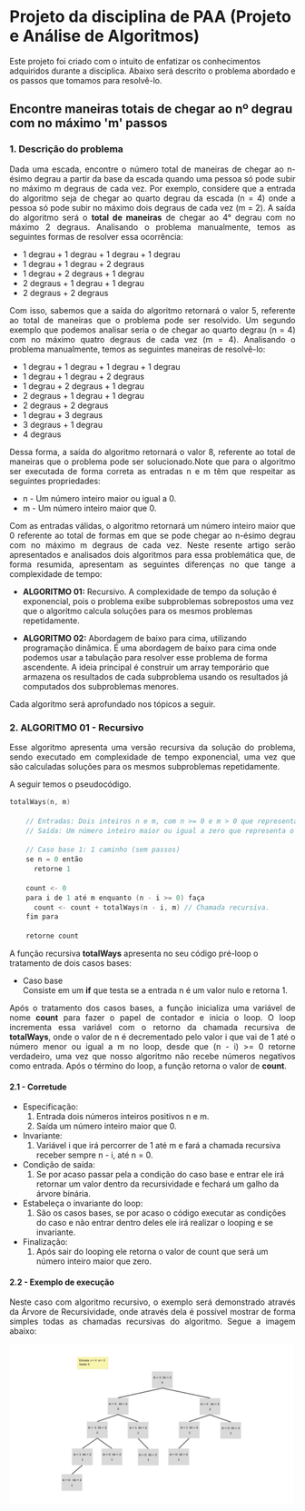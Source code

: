 # Projeto da disciplina de PAA (Projeto e Análise de Algoritmos)

Este projeto foi criado com o intuito de enfatizar os conhecimentos adquiridos durante a disciplica. Abaixo será descrito o problema abordado e os passos que tomamos para resolvê-lo.

## Encontre maneiras totais de chegar ao nº degrau com no máximo 'm' passos

### 1. Descrição do problema

<p style="text-align: justify;">
Dada uma escada, encontre o número total de maneiras de chegar ao n-ésimo degrau a partir da base da escada quando uma pessoa só pode subir no máximo m degraus de cada vez. Por exemplo, considere que a entrada do algoritmo seja de chegar ao quarto degrau da escada (n = 4) onde a pessoa só pode subir no máximo dois degraus de cada vez (m = 2). A saída do algoritmo será o <strong>total de maneiras</strong> de chegar ao 4° degrau com no máximo 2 degraus. Analisando o problema manualmente, temos as seguintes formas de resolver essa ocorrência: 
</p>

* 1 degrau + 1 degrau + 1 degrau + 1 degrau
* 1 degrau + 1 degrau  + 2 degraus
* 1 degrau + 2 degraus + 1 degrau
* 2 degraus + 1 degrau + 1 degrau
* 2 degraus + 2 degraus 

<p style="text-align: justify;">
Com isso, sabemos que a saída do algoritmo retornará o valor 5, referente ao total de maneiras que o problema pode ser resolvido.
Um segundo exemplo que podemos analisar seria o de chegar ao quarto degrau (n = 4) com no máximo quatro degraus de cada vez (m = 4). Analisando o problema manualmente, temos as seguintes maneiras de resolvê-lo:
</p>

* 1 degrau + 1 degrau + 1 degrau + 1 degrau
* 1 degrau + 1 degrau + 2 degraus
* 1 degrau + 2 degraus + 1 degrau
* 2 degraus + 1 degrau + 1 degrau
* 2 degraus + 2 degraus
* 1 degrau + 3 degraus
* 3 degraus + 1 degrau
* 4 degraus

<p style="text-align: justify;">
Dessa forma, a saída do algoritmo retornará o valor 8, referente ao total de maneiras que o problema pode ser solucionado.Note que para o algoritmo ser executada de forma correta as entradas n e m têm que respeitar as seguintes propriedades:
</p>

* n - Um número inteiro maior ou igual a 0.
* m - Um número inteiro maior que 0.

<p style="text-align: justify;">
Com as entradas válidas, o algoritmo retornará um número inteiro maior que 0 referente ao total de formas em que se pode chegar ao n-ésimo degrau com no máximo m degraus de cada vez. Neste resente artigo serão apresentados e analisados dois algoritmos para essa problemática que, de forma resumida, apresentam as seguintes diferenças no que tange a complexidade de tempo:
</p>

* **ALGORITMO 01:** Recursivo.
A complexidade de tempo da solução é exponencial, pois o problema exibe subproblemas sobrepostos uma vez que o algoritmo calcula soluções para os mesmos problemas repetidamente.

* **ALGORITMO 02:** Abordagem de baixo para cima, utilizando programação dinâmica.
É uma abordagem de baixo para cima onde podemos usar a tabulação para resolver esse problema de forma ascendente. A ideia principal é construir um array temporário que armazena os resultados de cada subproblema usando os resultados já computados dos subproblemas menores.

Cada algoritmo será aprofundado nos tópicos a seguir.

### 2. ALGORITMO 01 - Recursivo
<p style="text-align: justify;">
Esse algoritmo apresenta uma versão recursiva da solução do problema, sendo executado em complexidade de tempo exponencial, uma vez que são calculadas soluções para os mesmos subproblemas repetidamente.  
</p>
A seguir temos o pseudocódigo.

```C++
totalWays(n, m) 
 
    // Entradas: Dois inteiros n e m, com n >= 0 e m > 0 que representam as escadas e os passos respectivamente.
    // Saída: Um número inteiro maior ou igual a zero que representa o total de formas que se pode chegar ao n-ésimo degrau. 

    // Caso base 1: 1 caminho (sem passos)
    se n = 0 então
      retorne 1

    count <- 0
    para i de 1 até m enquanto (n - i >= 0) faça
      count <- count + totalWays(n - i, m) // Chamada recursiva.
    fim para
   
    retorne count
```  

A função recursiva **totalWays** apresenta no seu código pré-loop o tratamento de dois casos bases:
- Caso base  
Consiste em um **if** que testa se a entrada n é um valor nulo e retorna 1. 

<p style="text-align: justify;">
Após o tratamento dos casos bases, a função inicializa uma variável de nome <strong>count</strong> para fazer o papel de contador e inicia o loop. O loop incrementa essa variável com o retorno da chamada recursiva de <strong>totalWays</strong>, onde o valor de n é decrementado pelo valor i que vai de 1 até o número menor ou igual a m no loop, desde que (n - i) >= 0 retorne verdadeiro, uma vez que nosso algoritmo não recebe números negativos como entrada. Após o término do loop, a função retorna o valor de <strong>count</strong>.
</p>

#### 2.1 - Corretude
- Especificação:
  1. Entrada dois números inteiros positivos n e m.
  1. Saída um número inteiro maior que 0.
- Invariante:
  1. Variável i que irá percorrer de 1 até m e fará a chamada recursiva receber sempre n - i, até n = 0.
- Condição de saída:
    1. Se por acaso passar pela a condição do caso base e entrar ele irá retornar um valor dentro da recursividade e fechará um galho da árvore binária.
- Estabeleça o invariante do loop:
    1. São os casos bases, se por acaso o código executar as condições do caso e não entrar dentro deles ele irá realizar o looping e se invariante.
- Finalização:
    1. Após sair do looping ele retorna o valor de count que será um número inteiro maior que zero.

#### 2.2 - Exemplo de execução
<p style="text-align: justify;">
Neste caso com algoritmo recursivo, o exemplo será demonstrado através da Árvore de Recursividade, onde através dela é possível mostrar de forma simples todas as chamadas recursivas do algoritmo. Segue a imagem abaixo:
</p>

<img src="assets/arvRec.png" alt="Árvore de Recursividade" width="500"/>